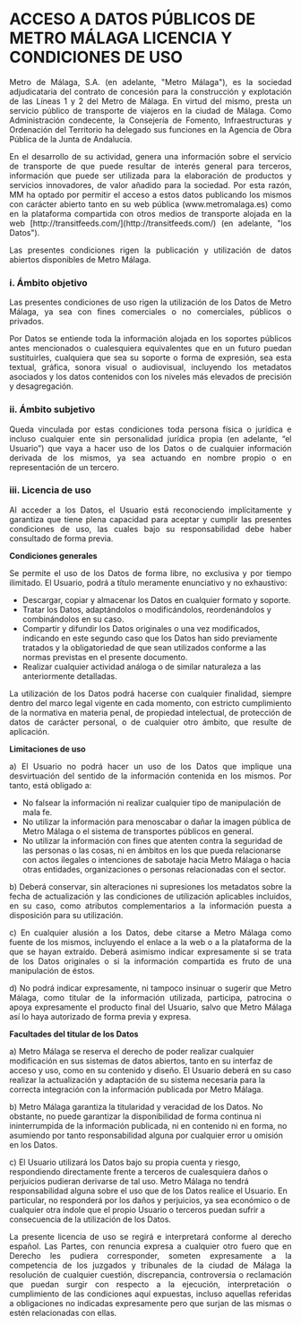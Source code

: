 # ACCESO A DATOS PÚBLICOS DE METRO MÁLAGA LICENCIA Y CONDICIONES DE USO

<p align="justify">
Metro de Málaga, S.A. (en adelante, "Metro Málaga"), es la sociedad adjudicataria del contrato de concesión para la construcción y explotación de las Líneas 1 y 2 del Metro de Málaga. En virtud del mismo, presta un servicio público de transporte de viajeros en la ciudad de Málaga. Como Administración condecente, la Consejería de Fomento, Infraestructuras y Ordenación del Territorio ha delegado sus funciones en la Agencia de Obra Pública de la Junta de Andalucía.
</p>

<p align="justify">
En el desarrollo de su actividad, genera una información sobre el servicio de transporte de  que puede resultar de interés general para terceros, información que puede ser utilizada para la elaboración de productos y servicios innovadores, de valor añadido para la sociedad. Por esta razón, MM ha optado por permitir el acceso a estos datos publicando los mismos con carácter abierto tanto en su web pública (www.metromalaga.es) como en la plataforma compartida con otros medios de transporte  alojada en la web [http://transitfeeds.com/](http://transitfeeds.com/) (en adelante, "los Datos").
</p>

<p align="justify">
Las presentes condiciones rigen la publicación y utilización de datos abiertos disponibles de Metro Málaga.
</p>

### i. Ámbito objetivo

<p align="justify">
Las presentes condiciones de uso rigen la utilización de los Datos de Metro Málaga, ya sea con fines comerciales o no comerciales, públicos o privados.
</p>

<p align="justify">
Por Datos se entiende toda la información alojada en los soportes públicos antes mencionados o cualesquiera equivalentes que en un futuro puedan sustituirles, cualquiera que sea su soporte o forma de expresión, sea esta textual, gráfica, sonora visual o audiovisual, incluyendo los metadatos asociados y los datos contenidos con los niveles más elevados de precisión y desagregación.
</p>

### ii. Ámbito subjetivo

<p align="justify">
Queda vinculada por estas condiciones toda persona física o jurídica e incluso cualquier ente sin personalidad jurídica propia (en adelante, “el Usuario”) que vaya a hacer uso de los Datos o de cualquier información derivada de los mismos, ya sea actuando en nombre propio o en representación de un tercero.
</p>

### iii. Licencia de uso

<p align="justify">
Al acceder a los Datos, el Usuario está reconociendo implícitamente y garantiza que tiene plena capacidad para aceptar y cumplir las presentes condiciones de uso, las cuales bajo su responsabilidad debe haber consultado de forma previa.
</p>

**Condiciones generales**

<p align="justify">
Se permite el uso de los Datos de forma libre, no exclusiva y por tiempo ilimitado. El Usuario, podrá a título meramente enunciativo y no exhaustivo:
</p>

 - Descargar, copiar y almacenar los Datos en cualquier formato y soporte. 
 - Tratar los Datos, adaptándolos o modificándolos, reordenándolos y combinándolos en su caso.
 - Compartir y difundir los Datos originales o una vez modificados, indicando en este segundo caso que los Datos han sido previamente tratados y la obligatoriedad de que sean utilizados conforme a las normas previstas en el presente documento.
 - Realizar cualquier actividad análoga o de similar naturaleza a las anteriormente detalladas. 
 
 <p align="justify">
 La utilización de los Datos podrá hacerse con cualquier finalidad, siempre dentro del marco legal vigente en cada momento, con estricto cumplimiento de la normativa en materia penal,  de propiedad intelectual, de protección de datos de carácter personal, o de cualquier otro ámbito, que resulte de aplicación.
</p>

**Limitaciones de uso**

<p align="justify">
a) El Usuario no podrá hacer un uso de los Datos que implique una desvirtuación del sentido de la información contenida en los mismos. Por tanto, está obligado a:
</p>

 - No falsear la información ni realizar cualquier tipo de manipulación de mala fe.
 - No utilizar la información para menoscabar o dañar la imagen pública de Metro Málaga o el sistema de transportes públicos en general.
 - No utilizar la información con fines que atenten contra la seguridad de las personas o las cosas, ni en ámbitos en los que pueda relacionarse con actos ilegales o intenciones de sabotaje hacia Metro Málaga o hacia otras entidades, organizaciones o personas relacionadas con el sector.

<p align="justify">
b) Deberá conservar, sin alteraciones ni supresiones los metadatos sobre la fecha de actualización y las condiciones de utilización aplicables incluidos, en su caso, como atributos complementarios a la información puesta a disposición para su utilización.
</p>

<p align="justify">
c) En cualquier alusión a los Datos, debe citarse a Metro Málaga como fuente de los mismos, incluyendo el enlace a la web o a la plataforma de la que se hayan extraído. Deberá asimismo indicar expresamente si se trata de los Datos originales o si la información compartida es fruto de una manipulación de éstos. 
</p>

<p align="justify">
d) No podrá indicar expresamente, ni tampoco insinuar o sugerir que Metro Málaga, como titular de la información utilizada, participa, patrocina o apoya expresamente el producto final del Usuario, salvo que Metro Málaga así lo haya autorizado de forma previa y expresa.
</p>

**Facultades del titular de los Datos**


 a) Metro Málaga se reserva el derecho de poder realizar cualquier modificación en sus sistemas de datos abiertos, tanto en su interfaz de acceso y uso, como en su contenido y diseño. El Usuario deberá en su caso realizar la actualización y adaptación de su sistema necesaria para la correcta integración con la información publicada por Metro Málaga.
 
 b) Metro Málaga garantiza la titularidad y veracidad de los Datos. No obstante, no puede garantizar la disponibilidad de forma continua ni ininterrumpida de la información publicada, ni en contenido ni en forma, no asumiendo por tanto responsabilidad alguna por cualquier error u omisión en los Datos.

 c) El Usuario utilizará los Datos bajo su propia cuenta y riesgo, respondiendo directamente frente a terceros de cualesquiera daños o perjuicios pudieran derivarse de tal uso. Metro Málaga no tendrá responsabilidad alguna sobre el uso que de los Datos realice el Usuario. En particular, no responderá por los daños y perjuicios, ya sea económico o de cualquier otra índole que el propio Usuario o terceros puedan sufrir a consecuencia de la utilización de los Datos.

<p align="justify">
La presente licencia de uso se regirá e interpretará conforme al derecho español. Las Partes, con renuncia expresa a cualquier otro fuero que en Derecho les pudiera corresponder, someten expresamente a la competencia de los juzgados y tribunales de la ciudad de Málaga la resolución de cualquier cuestión, discrepancia, controversia o reclamación que puedan surgir con respecto a la ejecución, interpretación o cumplimiento de las condiciones aquí expuestas, incluso aquellas referidas a obligaciones no indicadas expresamente pero que surjan de las mismas o estén relacionadas con ellas.
</p>